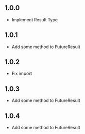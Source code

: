 ## 1.0.0

* Implement Result Type

## 1.0.1

* Add some method to FutureResult 

## 1.0.2

* Fix import

## 1.0.3

* Add some method to FutureResult 

## 1.0.4

* Add some method to FutureResult 
